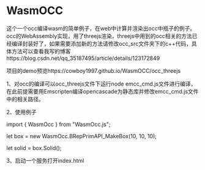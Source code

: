 # WasmOCC
这个一个occ编译wasm的简单例子，在web中计算并渲染出occ中瓶子的例子。
occ的WebAssembly实现，用了threejs渲染，threejs中用到的occ相关的方法已经编译封装好了，如果需要添加新的方法请修改occ_src文件夹下的c++代码，具体方法可以查看我写的博客https://blog.csdn.net/qq_35187495/article/details/123172849

项目的demo预览https://cowboy1997.github.io/WasmOCC/occ_threejs 

1、对occ的编译可以occ_threejs文件下运行node emcc_cmd.js文件进行编译，在此前提需要用Emscripten编译opencascade为静态库并修改emcc_cmd.js文件中的相关路径。

2、使用例子

import { WasmOcc } from "WasmOcc.js";

let box = new WasmOcc.BRepPrimAPI_MakeBox(10, 10, 10);

let solid = box.Solid();

3、启动一个服务打开index.html

